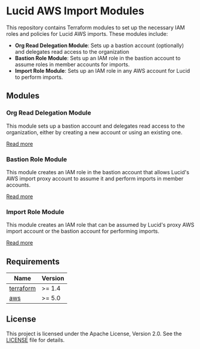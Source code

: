 # Lucid AWS Import Modules

This repository contains Terraform modules to set up the necessary IAM roles and policies for Lucid AWS imports. These modules include:

- **Org Read Delegation Module**: Sets up a bastion account (optionally) and delegates read access to the organization
- **Bastion Role Module**: Sets up an IAM role in the bastion account to assume roles in member accounts for imports.
- **Import Role Module**: Sets up an IAM role in any AWS account for Lucid to perform imports.

## Modules

### Org Read Delegation Module

This module sets up a bastion account and delegates read access to the organization, either by creating a new account or using an existing one.

[Read more](modules/org-read-delegation/README.md)

### Bastion Role Module

This module creates an IAM role in the bastion account that allows Lucid's AWS import proxy account to assume it and perform imports in member accounts.

[Read more](modules/bastion-role/README.md)

### Import Role Module

This module creates an IAM role that can be assumed by Lucid's proxy AWS import account or the bastion account for performing imports.

[Read more](modules/import-role/README.md)

## Requirements

| Name | Version |
|------|---------|
| [terraform](https://www.terraform.io/) | >= 1.4 |
| [aws](https://aws.amazon.com/) | >= 5.0 |

## License

This project is licensed under the Apache License, Version 2.0. See the [LICENSE](LICENSE) file for details.